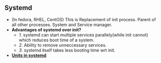 ## Systemd
- (In fedora, RHEL, CentOS) This is Replacement of init process. Parent of all other processes. System and Service manager.
- **Advantages of systemd over init?**
  - *1.* systemd can start multiple services parallely(while init cannot) which reduces boot time of a system.
  - *2.* Ability to remove unneccessary services.
  - *3.* systemd itself takes less booting time wrt init.
- **[Units in systemd](Units)**
